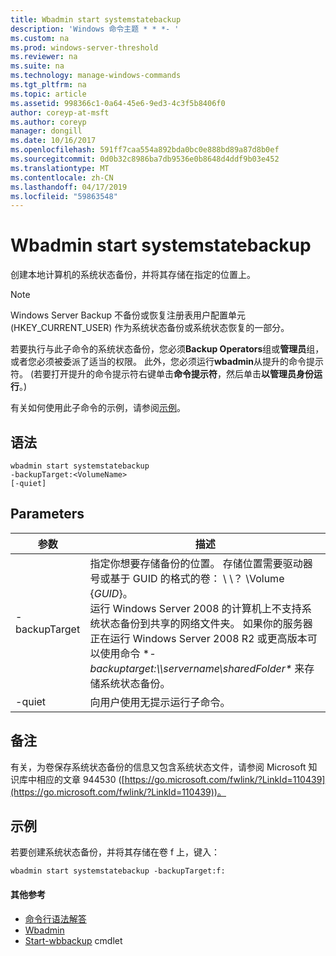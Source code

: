 ```yaml
---
title: Wbadmin start systemstatebackup
description: 'Windows 命令主题 * * *- '
ms.custom: na
ms.prod: windows-server-threshold
ms.reviewer: na
ms.suite: na
ms.technology: manage-windows-commands
ms.tgt_pltfrm: na
ms.topic: article
ms.assetid: 998366c1-0a64-45e6-9ed3-4c3f5b8406f0
author: coreyp-at-msft
ms.author: coreyp
manager: dongill
ms.date: 10/16/2017
ms.openlocfilehash: 591ff7caa554a892bda0bc0e888bd89a87d8b0ef
ms.sourcegitcommit: 0d0b32c8986ba7db9536e0b8648d4ddf9b03e452
ms.translationtype: MT
ms.contentlocale: zh-CN
ms.lasthandoff: 04/17/2019
ms.locfileid: "59863548"
---
```

# <a name="wbadmin-start-systemstatebackup"></a>Wbadmin start systemstatebackup



创建本地计算机的系统状态备份，并将其存储在指定的位置上。

> [!NOTE]
> Windows Server Backup 不备份或恢复注册表用户配置单元 (HKEY_CURRENT_USER) 作为系统状态备份或系统状态恢复的一部分。

若要执行与此子命令的系统状态备份，您必须**Backup Operators**组或**管理员**组，或者您必须被委派了适当的权限。 此外，您必须运行**wbadmin**从提升的命令提示符。 (若要打开提升的命令提示符右键单击**命令提示符**，然后单击**以管理员身份运行**。)

有关如何使用此子命令的示例，请参阅[示例](#BKMK_examples)。

## <a name="syntax"></a>语法

```
wbadmin start systemstatebackup
-backupTarget:<VolumeName>
[-quiet]
```

## <a name="parameters"></a>Parameters

|参数|描述|
|---------|-----------|
|-backupTarget|指定你想要存储备份的位置。 存储位置需要驱动器号或基于 GUID 的格式的卷： \\ \\？ \Volume {*GUID*}。</br>运行 Windows Server 2008 的计算机上不支持系统状态备份到共享的网络文件夹。 如果你的服务器正在运行 Windows Server 2008 R2 或更高版本可以使用命令 **-backuptarget:\\\\servername\sharedFolder\** 来存储系统状态备份。|
|-quiet|向用户使用无提示运行子命令。|

## <a name="remarks"></a>备注

有关，为卷保存系统状态备份的信息又包含系统状态文件，请参阅 Microsoft 知识库中相应的文章 944530 ([https://go.microsoft.com/fwlink/?LinkId=110439](https://go.microsoft.com/fwlink/?LinkId=110439))。

## <a name="BKMK_examples"></a>示例

若要创建系统状态备份，并将其存储在卷 f 上，键入：
```
wbadmin start systemstatebackup -backupTarget:f:
```

#### <a name="additional-references"></a>其他参考

-   [命令行语法解答](command-line-syntax-key.md)
-   [Wbadmin](wbadmin.md)
-   [Start-wbbackup](https://technet.microsoft.com/library/jj902459.aspx) cmdlet